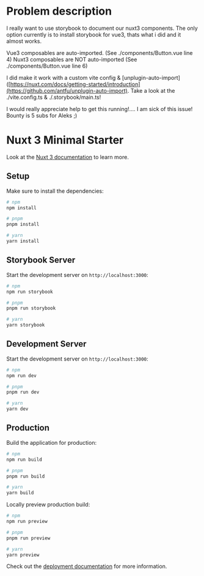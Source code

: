 # Problem description

I really want to use storybook to document our nuxt3 components.
The only option currently is to install storybook for vue3, thats what i did and it almost works.

Vue3 composables are auto-imported. (See ./components/Button.vue line 4)
Nuxt3 composables are NOT auto-imported (See ./components/Button.vue line 6)

I did make it work with a custom vite config & [unplugin-auto-import]([https://nuxt.com/docs/getting-started/introduction](https://github.com/antfu/unplugin-auto-import).
Take a look at the ./vite.config.ts & ./.storybook/main.ts!

I would really appreciate help to get this running!.... I am sick of this issue!
Bounty is 5 subs for Aleks ;)

# Nuxt 3 Minimal Starter

Look at the [Nuxt 3 documentation](https://nuxt.com/docs/getting-started/introduction) to learn more.

## Setup

Make sure to install the dependencies:

```bash
# npm
npm install

# pnpm
pnpm install

# yarn
yarn install
```

## Storybook Server

Start the development server on `http://localhost:3000`:

```bash
# npm
npm run storybook

# pnpm
pnpm run storybook

# yarn
yarn storybook
```

## Development Server

Start the development server on `http://localhost:3000`:

```bash
# npm
npm run dev

# pnpm
pnpm run dev

# yarn
yarn dev
```

## Production

Build the application for production:

```bash
# npm
npm run build

# pnpm
pnpm run build

# yarn
yarn build
```

Locally preview production build:

```bash
# npm
npm run preview

# pnpm
pnpm run preview

# yarn
yarn preview
```

Check out the [deployment documentation](https://nuxt.com/docs/getting-started/deployment) for more information.
